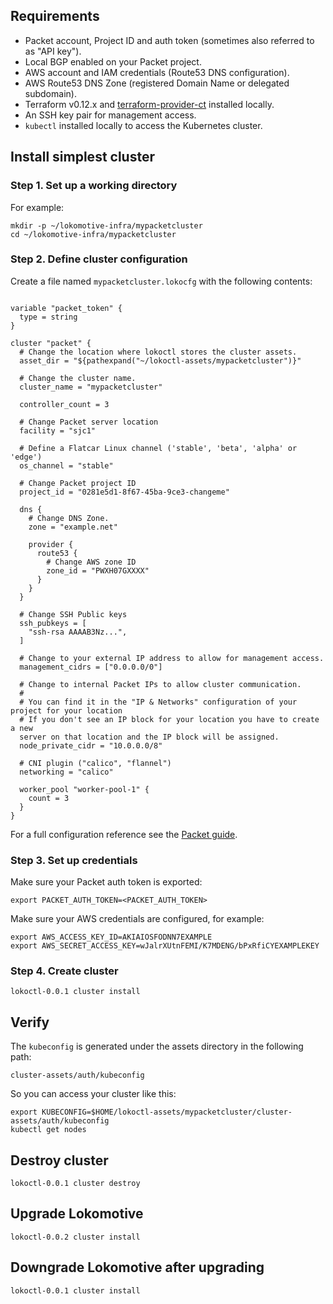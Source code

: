 ## Requirements

* Packet account, Project ID and auth token (sometimes also referred to as "API key").
* Local BGP enabled on your Packet project.
* AWS account and IAM credentials (Route53 DNS configuration).
* AWS Route53 DNS Zone (registered Domain Name or delegated subdomain).
* Terraform v0.12.x and [terraform-provider-ct](https://github.com/poseidon/terraform-provider-ct)
  installed locally.
* An SSH key pair for management access.
* `kubectl` installed locally to access the Kubernetes cluster.

## Install simplest cluster

### Step 1. Set up a working directory

For example:

```
mkdir -p ~/lokomotive-infra/mypacketcluster
cd ~/lokomotive-infra/mypacketcluster
```

### Step 2. Define cluster configuration

Create a file named `mypacketcluster.lokocfg` with the following contents:

```hcl

variable "packet_token" {
  type = string
}

cluster "packet" {
  # Change the location where lokoctl stores the cluster assets.
  asset_dir = "${pathexpand("~/lokoctl-assets/mypacketcluster")}"

  # Change the cluster name.
  cluster_name = "mypacketcluster"

  controller_count = 3

  # Change Packet server location
  facility = "sjc1"

  # Define a Flatcar Linux channel ('stable', 'beta', 'alpha' or 'edge')
  os_channel = "stable"

  # Change Packet project ID
  project_id = "0281e5d1-8f67-45ba-9ce3-changeme"

  dns {
    # Change DNS Zone.
    zone = "example.net"

    provider {
      route53 {
        # Change AWS zone ID
        zone_id = "PWXH07GXXXX"
      }
    }
  }

  # Change SSH Public keys
  ssh_pubkeys = [
    "ssh-rsa AAAAB3Nz...",
  ]

  # Change to your external IP address to allow for management access.
  management_cidrs = ["0.0.0.0/0"]

  # Change to internal Packet IPs to allow cluster communication.
  #
  # You can find it in the "IP & Networks" configuration of your project for your location
  # If you don't see an IP block for your location you have to create a new
  server on that location and the IP block will be assigned.
  node_private_cidr = "10.0.0.0/8"

  # CNI plugin ("calico", "flannel")
  networking = "calico"

  worker_pool "worker-pool-1" {
    count = 3
  }
}
```

For a full configuration reference see the [Packet guide](https://github.com/kinvolk/lokomotive/blob/master/docs/installer/packet.md).

### Step 3. Set up credentials

Make sure your Packet auth token is exported:

```
export PACKET_AUTH_TOKEN=<PACKET_AUTH_TOKEN>
```

Make sure your AWS credentials are configured, for example:

```
export AWS_ACCESS_KEY_ID=AKIAIOSFODNN7EXAMPLE
export AWS_SECRET_ACCESS_KEY=wJalrXUtnFEMI/K7MDENG/bPxRfiCYEXAMPLEKEY
```

### Step 4. Create cluster

```
lokoctl-0.0.1 cluster install
```

## Verify

The `kubeconfig` is generated under the assets directory in the following path:

```
cluster-assets/auth/kubeconfig
```

So you can access your cluster like this:

```
export KUBECONFIG=$HOME/lokoctl-assets/mypacketcluster/cluster-assets/auth/kubeconfig
kubectl get nodes
```

## Destroy cluster

```
lokoctl-0.0.1 cluster destroy
```

## Upgrade Lokomotive

```
lokoctl-0.0.2 cluster install
```

## Downgrade Lokomotive after upgrading

```
lokoctl-0.0.1 cluster install
```
